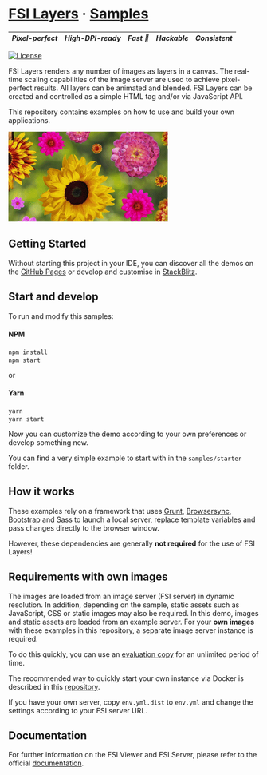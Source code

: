 # [FSI Layers](https://www.neptunelabs.com) &middot; [Samples][GHPages]
| ***Pixel-perfect*** | ***High-DPI-ready*** | ***Fast :rocket:*** | ***Hackable*** | ***Consistent*** |
|:-----------------:|:-------------:|:---------------:|:---------------:|:---------------:|

[![License](https://img.shields.io/badge/License-Apache%202.0-blue.svg)](https://github.com/neptunelabs/fsi-layers-samples/blob/main/LICENSE)


FSI Layers renders any number of images as layers in a canvas.
The real-time scaling capabilities of the image server are used to achieve pixel-perfect results.
All layers can be animated and blended.
FSI Layers can be created and controlled as a simple HTML tag and/or via JavaScript API.

This repository contains examples on how to use and build your own applications.

![Project Image](project.gif)

## Getting Started

Without starting this project in your IDE, you can discover all the
demos on the [GitHub Pages][GHPages] or develop and customise in [StackBlitz][Stackblitz].


## Start and develop

To run and modify this samples:

#### NPM

```shell
npm install
npm start
```
or

#### Yarn

```shell
yarn
yarn start
```

Now you can customize the demo according to your own preferences or develop something new.

You can find a very simple example to start with in the ``samples/starter`` folder.

## How it works

These examples rely on a framework that uses [Grunt][Grunt], [Browsersync][Browsersync],
[Bootstrap][Bootstrap] and Sass to launch a local server,
replace template variables and pass changes directly to the browser window.

However, these dependencies are generally **not required** for the use of FSI Layers!

## Requirements with own images

The images are loaded from an image server (FSI server) in dynamic resolution.
In addition, depending on the sample, static assets such as JavaScript, CSS or static images may also be required.
In this demo, images and static assets are loaded from an example server.
For your **own images** with these examples in this repository,
a separate image server instance is required.

To do this quickly, you can use an [evaluation copy][Server] for an unlimited period
of time.

The recommended way to quickly start your own instance via Docker is described
in this [repository][FSIDockerRepo].

If you have your own server, copy ``env.yml.dist`` to ``env.yml`` and change the settings
according to your FSI server URL.


## Documentation

For further information on the FSI Viewer and FSI Server,
please refer to the official [documentation][Docs].


[Docs]: https://docs.neptunelabs.com/docs/fsi-layers

[Server]: https://www.neptunelabs.com/get/

[FSIDockerRepo]: https://github.com/neptunelabs/fsi-server-docker-v22

[Grunt]: https://gruntjs.com/

[Browsersync]: https://browsersync.io/

[Bootstrap]: https://getbootstrap.com/

[GHPages]: https://neptunelabs.github.io/fsi-layers-samples/

[Stackblitz]: https://stackblitz.com/edit/fsi-layers-samples
